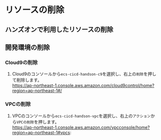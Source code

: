 # リソースの削除

## ハンズオンで利用したリソースの削除

## 開発環境の削除

### Cloud9の削除

1. Cloud9のコンソールから`ecs-cicd-handson-c9`を選択し、右上の`削除`を押して削除します。  
https://ap-northeast-1.console.aws.amazon.com/cloud9control/home?region=ap-northeast-1#/

### VPCの削除

1. VPCのコンソールから`ecs-cicd-handson-vpc`を選択し、右上の`アクション`から`VPCの削除`を押します。  
https://ap-northeast-1.console.aws.amazon.com/vpcconsole/home?region=ap-northeast-1#vpcs: